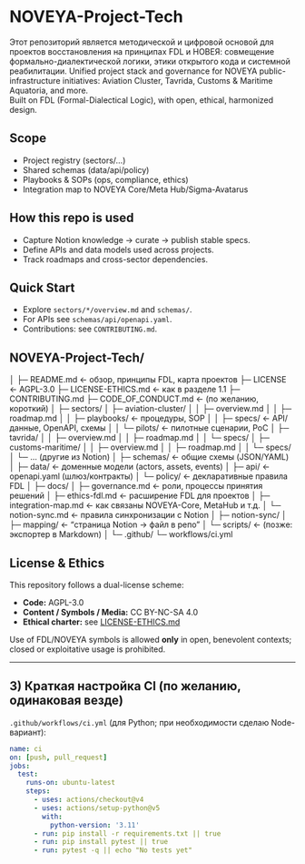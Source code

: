 # NOVEYA-Project-Tech

Этот репозиторий является методической и цифровой основой для проектов восстановления на принципах FDL и НОВЕЯ: совмещение формально-диалектической логики, этики открытого кода и системной реабилитации.
Unified project stack and governance for NOVEYA public-infrastructure initiatives:
Aviation Cluster, Tavrida, Customs & Maritime Aquatoria, and more.  
Built on FDL (Formal-Dialectical Logic), with open, ethical, harmonized design.

## Scope
- Project registry (sectors/…)
- Shared schemas (data/api/policy)
- Playbooks & SOPs (ops, compliance, ethics)
- Integration map to NOVEYA Core/Meta Hub/Sigma-Avatarus

## How this repo is used
- Capture Notion knowledge → curate → publish stable specs.
- Define APIs and data models used across projects.
- Track roadmaps and cross-sector dependencies.

## Quick Start
- Explore `sectors/*/overview.md` and `schemas/`.
- For APIs see `schemas/api/openapi.yaml`.
- Contributions: see `CONTRIBUTING.md`.

## NOVEYA-Project-Tech/
│
├─ README.md                      ← обзор, принципы FDL, карта проектов
├─ LICENSE                        ← AGPL-3.0
├─ LICENSE-ETHICS.md              ← как в разделе 1.1
├─ CONTRIBUTING.md
├─ CODE_OF_CONDUCT.md             ← (по желанию, короткий)
│
├─ sectors/
│   ├─ aviation-cluster/
│   │   ├─ overview.md
│   │   ├─ roadmap.md
│   │   ├─ playbooks/            ← процедуры, SOP
│   │   ├─ specs/                ← API/данные, OpenAPI, схемы
│   │   └─ pilots/               ← пилотные сценарии, PoC
│   ├─ tavrida/
│   │   ├─ overview.md
│   │   ├─ roadmap.md
│   │   └─ specs/
│   ├─ customs-maritime/
│   │   ├─ overview.md
│   │   ├─ roadmap.md
│   │   └─ specs/
│   └─ ... (другие из Notion)
│
├─ schemas/                       ← общие схемы (JSON/YAML)
│   ├─ data/                      ← доменные модели (actors, assets, events)
│   ├─ api/                       ← openapi.yaml (шлюз/контракты)
│   └─ policy/                    ← декларативные правила FDL
│
├─ docs/
│   ├─ governance.md              ← роли, процессы принятия решений
│   ├─ ethics-fdl.md              ← расширение FDL для проектов
│   ├─ integration-map.md         ← как связаны NOVEYA-Core, MetaHub и т.д.
│   └─ notion-sync.md             ← правила синхронизации с Notion
│
├─ notion-sync/
│   ├─ mapping/                   ← “страница Notion → файл в репо”
│   └─ scripts/                   ← (позже: экспортер в Markdown)
│
└─ .github/
    └─ workflows/ci.yml

## License & Ethics

This repository follows a dual-license scheme:

- **Code:** AGPL-3.0  
- **Content / Symbols / Media:** CC BY-NC-SA 4.0  
- **Ethical charter:** see [LICENSE-ETHICS.md](./LICENSE-ETHICS.md)

Use of FDL/NOVEYA symbols is allowed **only** in open, benevolent contexts; closed or exploitative usage is prohibited.

---

## 3) Краткая настройка CI (по желанию, одинаковая везде)

`.github/workflows/ci.yml` (для Python; при необходимости сделаю Node-вариант):

```yaml
name: ci
on: [push, pull_request]
jobs:
  test:
    runs-on: ubuntu-latest
    steps:
      - uses: actions/checkout@v4
      - uses: actions/setup-python@v5
        with:
          python-version: '3.11'
      - run: pip install -r requirements.txt || true
      - run: pip install pytest || true
      - run: pytest -q || echo "No tests yet"
